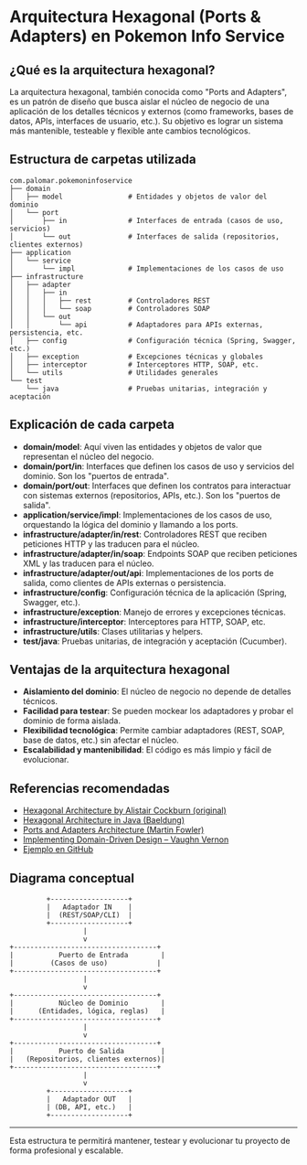# Arquitectura Hexagonal (Ports & Adapters) en Pokemon Info Service

## ¿Qué es la arquitectura hexagonal?
La arquitectura hexagonal, también conocida como "Ports and Adapters", es un patrón de diseño que busca aislar el núcleo de negocio de una aplicación de los detalles técnicos y externos (como frameworks, bases de datos, APIs, interfaces de usuario, etc.). Su objetivo es lograr un sistema más mantenible, testeable y flexible ante cambios tecnológicos.

## Estructura de carpetas utilizada

```
com.palomar.pokemoninfoservice
├── domain
│   ├── model                # Entidades y objetos de valor del dominio
│   └── port
│       ├── in               # Interfaces de entrada (casos de uso, servicios)
│       └── out              # Interfaces de salida (repositorios, clientes externos)
├── application
│   └── service
│       └── impl             # Implementaciones de los casos de uso
├── infrastructure
│   ├── adapter
│   │   ├── in
│   │   │   ├── rest         # Controladores REST
│   │   │   └── soap         # Controladores SOAP
│   │   └── out
│   │       └── api          # Adaptadores para APIs externas, persistencia, etc.
│   ├── config               # Configuración técnica (Spring, Swagger, etc.)
│   ├── exception            # Excepciones técnicas y globales
│   ├── interceptor          # Interceptores HTTP, SOAP, etc.
│   └── utils                # Utilidades generales
└── test
    └── java                 # Pruebas unitarias, integración y aceptación
```

## Explicación de cada carpeta

- **domain/model**: Aquí viven las entidades y objetos de valor que representan el núcleo del negocio.
- **domain/port/in**: Interfaces que definen los casos de uso y servicios del dominio. Son los "puertos de entrada".
- **domain/port/out**: Interfaces que definen los contratos para interactuar con sistemas externos (repositorios, APIs, etc.). Son los "puertos de salida".
- **application/service/impl**: Implementaciones de los casos de uso, orquestando la lógica del dominio y llamando a los ports.
- **infrastructure/adapter/in/rest**: Controladores REST que reciben peticiones HTTP y las traducen para el núcleo.
- **infrastructure/adapter/in/soap**: Endpoints SOAP que reciben peticiones XML y las traducen para el núcleo.
- **infrastructure/adapter/out/api**: Implementaciones de los ports de salida, como clientes de APIs externas o persistencia.
- **infrastructure/config**: Configuración técnica de la aplicación (Spring, Swagger, etc.).
- **infrastructure/exception**: Manejo de errores y excepciones técnicas.
- **infrastructure/interceptor**: Interceptores para HTTP, SOAP, etc.
- **infrastructure/utils**: Clases utilitarias y helpers.
- **test/java**: Pruebas unitarias, de integración y aceptación (Cucumber).

## Ventajas de la arquitectura hexagonal
- **Aislamiento del dominio**: El núcleo de negocio no depende de detalles técnicos.
- **Facilidad para testear**: Se pueden mockear los adaptadores y probar el dominio de forma aislada.
- **Flexibilidad tecnológica**: Permite cambiar adaptadores (REST, SOAP, base de datos, etc.) sin afectar el núcleo.
- **Escalabilidad y mantenibilidad**: El código es más limpio y fácil de evolucionar.

## Referencias recomendadas
- [Hexagonal Architecture by Alistair Cockburn (original)](https://alistair.cockburn.us/hexagonal-architecture/)
- [Hexagonal Architecture in Java (Baeldung)](https://www.baeldung.com/hexagonal-architecture-ddd-spring)
- [Ports and Adapters Architecture (Martin Fowler)](https://martinfowler.com/architecture/ports-and-adapters.html)
- [Implementing Domain-Driven Design – Vaughn Vernon](https://www.amazon.com/Implementing-Domain-Driven-Design-Vaughn-Vernon/dp/0321834577)
- [Ejemplo en GitHub](https://github.com/Sairyss/domain-driven-hexagon)

## Diagrama conceptual

```
         +-------------------+
         |   Adaptador IN    |
         |  (REST/SOAP/CLI)  |
         +-------------------+
                  |
                  v
+-----------------------------------+
|           Puerto de Entrada        |
|         (Casos de uso)            |
+-----------------------------------+
                  |
                  v
+-----------------------------------+
|           Núcleo de Dominio        |
|      (Entidades, lógica, reglas)   |
+-----------------------------------+
                  |
                  v
+-----------------------------------+
|           Puerto de Salida         |
|   (Repositorios, clientes externos)|
+-----------------------------------+
                  |
                  v
         +-------------------+
         |   Adaptador OUT   |
         | (DB, API, etc.)   |
         +-------------------+
```

---

Esta estructura te permitirá mantener, testear y evolucionar tu proyecto de forma profesional y escalable.

